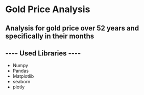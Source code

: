 # Gold Price Analysis

## Analysis for gold price over 52 years and specifically in their months 

## ---- Used Libraries ----
- Numpy
- Pandas 
- Matplotlib
- seaborn
- plotly 
#
